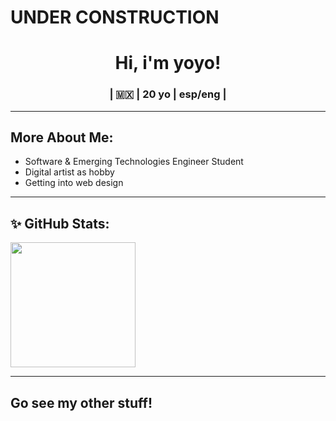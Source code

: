# UNDER CONSTRUCTION

<div align="center">
  <h1 align="center">Hi, i'm yoyo!</h1>
  <h3 align="center"> | 🇲🇽 | 20 yo | esp/eng |</h3>
</div>

---

## More About Me:

- Software & Emerging Technologies Engineer Student
- Digital artist as hobby
- Getting into web design

---

## ✨ GitHub Stats:

<p align="left">
<a href="https://github.com/tessarivas">
  <img height="200em" src="https://github-readme-stats.vercel.app/api/top-langs/?username=yoyoyuu&layout=compact&langs_count=8&theme=algolia"/>
</a>
</p>

---

## Go see my other stuff!
<p align="left">
</p>